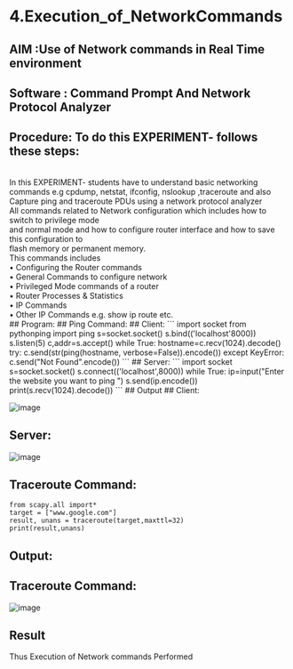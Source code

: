 # 4.Execution_of_NetworkCommands
## AIM :Use of Network commands in Real Time environment
## Software : Command Prompt And Network Protocol Analyzer
## Procedure: To do this EXPERIMENT- follows these steps:
<BR>
In this EXPERIMENT- students have to understand basic networking commands e.g cpdump, netstat, ifconfig, nslookup ,traceroute and also Capture ping and traceroute PDUs using a network protocol analyzer 
<BR>
All commands related to Network configuration which includes how to switch to privilege mode
<BR>
and normal mode and how to configure router interface and how to save this configuration to
<BR>
flash memory or permanent memory.
<BR>
This commands includes
<BR>
• Configuring the Router commands
<BR>
• General Commands to configure network
<BR>
• Privileged Mode commands of a router 
<BR>
• Router Processes & Statistics
<BR>
• IP Commands
<BR>
• Other IP Commands e.g. show ip route etc.
<BR>
## Program:
## Ping Command:
## Client:
```
import socket 
from pythonping import ping 
s=socket.socket() 
s.bind(('localhost'8000)) 
s.listen(5) 
c,addr=s.accept() 
while True: 
    hostname=c.recv(1024).decode() 
    try: 
        c.send(str(ping(hostname, verbose=False)).encode()) 
    except KeyError: 
        c.send("Not Found".encode())
        ```
## Server:
```
import socket 
s=socket.socket() 
s.connect(('localhost',8000)) 
while True: 
    ip=input("Enter the website you want to ping ") 
    s.send(ip.encode()) 
    print(s.recv(1024).decode())
    ```
## Output
## Client:

![image](https://github.com/NaliniG007/4.Execution_of_NetworkCommends/assets/149366776/e53fe6b1-2dfa-4f67-afb6-8dafdd3b7b08)

## Server:

![image](https://github.com/NaliniG007/4.Execution_of_NetworkCommends/assets/149366776/9e10a129-6166-4417-9027-15a4ee001733)

## Traceroute Command:
```
from scapy.all import* 
target = ["www.google.com"] 
result, unans = traceroute(target,maxttl=32) 
print(result,unans)
```
## Output:
## Traceroute Command:

![image](https://github.com/NaliniG007/4.Execution_of_NetworkCommends/assets/149366776/3c7c1bf5-e1a9-4803-b59a-f5740a55cbba)

## Result
Thus Execution of Network commands Performed 
